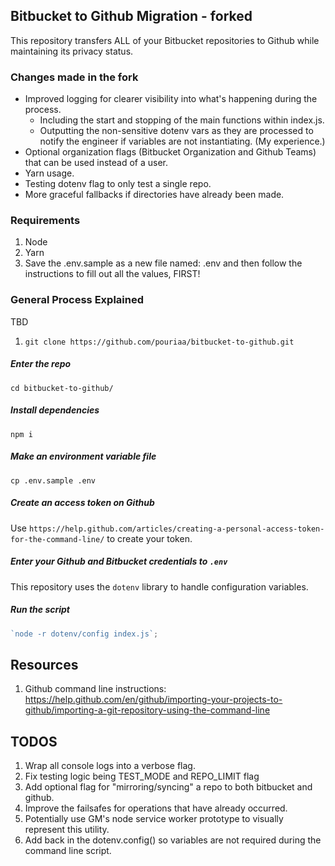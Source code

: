 ## Bitbucket to Github Migration - forked

This repository transfers ALL of your Bitbucket repositories to Github while maintaining its privacy status.

### Changes made in the fork

- Improved logging for clearer visibility into what's happening during the process.
  - Including the start and stopping of the main functions within index.js.
  - Outputting the non-sensitive dotenv vars as they are processed to notify the engineer if variables are not instantiating. (My experience.)
- Optional organization flags (Bitbucket Organization and Github Teams) that can be used instead of a user.
- Yarn usage.
- Testing dotenv flag to only test a single repo.
- More graceful fallbacks if directories have already been made.

### Requirements

1. Node
2. Yarn
3. Save the .env.sample as a new file named: .env and then follow the instructions to fill out all the values, FIRST!

### General Process Explained

TBD

1. `git clone https://github.com/pouriaa/bitbucket-to-github.git`

##### Enter the repo

`cd bitbucket-to-github/`

##### Install dependencies

`npm i`

##### Make an environment variable file

`cp .env.sample .env`

##### Create an access token on Github

Use `https://help.github.com/articles/creating-a-personal-access-token-for-the-command-line/` to create your token.

##### Enter your Github and Bitbucket credentials to `.env`

This repository uses the `dotenv` library to handle configuration variables.

##### Run the script

```javascript
`node -r dotenv/config index.js`;
```

## Resources

1. Github command line instructions: https://help.github.com/en/github/importing-your-projects-to-github/importing-a-git-repository-using-the-command-line

## TODOS

1. Wrap all console logs into a verbose flag.
2. Fix testing logic being TEST_MODE and REPO_LIMIT flag
3. Add optional flag for "mirroring/syncing" a repo to both bitbucket and github.
4. Improve the failsafes for operations that have already occurred.
5. Potentially use GM's node service worker prototype to visually represent this utility.
6. Add back in the dotenv.config() so variables are not required during the command line script.
